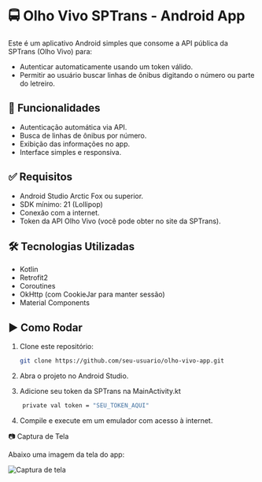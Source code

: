 # 🚍 Olho Vivo SPTrans - Android App

Este é um aplicativo Android simples que consome a API pública da SPTrans (Olho Vivo) para:

- Autenticar automaticamente usando um token válido.
- Permitir ao usuário buscar linhas de ônibus digitando o número ou parte do letreiro.

## 📱 Funcionalidades

- Autenticação automática via API.
- Busca de linhas de ônibus por número.
- Exibição das informações no app.
- Interface simples e responsiva.

## ✅ Requisitos

- Android Studio Arctic Fox ou superior.
- SDK mínimo: 21 (Lollipop)
- Conexão com a internet.
- Token da API Olho Vivo (você pode obter no site da SPTrans).

## 🛠️ Tecnologias Utilizadas

- Kotlin
- Retrofit2
- Coroutines
- OkHttp (com CookieJar para manter sessão)
- Material Components

## ▶️ Como Rodar

1. Clone este repositório:
   ```bash
   git clone https://github.com/seu-usuario/olho-vivo-app.git

2. Abra o projeto no Android Studio. 

3. Adicione seu token da SPTrans na MainActivity.kt
```bash
    private val token = "SEU_TOKEN_AQUI"
```

4. Compile e execute em um emulador com acesso à internet. 

📷 Captura de Tela

Abaixo uma imagem da tela do app:

![Captura de tela](https://github.com/user-attachments/assets/98a78f31-053f-4755-93ed-ca1223f96914)
